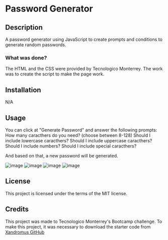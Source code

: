 # Password Generator

## Description

A password generator using JavaScript to create prompts and conditions to generate random passwords.

### What was done?

The HTML and the CSS were provided by Tecnologico Monterrey.
The work was to create the script to make the page work.

## Installation

N/A

## Usage

You can click at "Generate Password" and answer the following prompts:
How many caracthers do you need? (choose between 8-128)
Should I include lowercase caracthers?
Should I include uppercase caracthers?
Should I include numbers?
Should I include special caracthers?

And based on that, a new password will be generated.

![image](https://user-images.githubusercontent.com/108914238/224193790-1df0eaed-9193-4073-a36e-7339d1fb66c3.png)
![image](https://user-images.githubusercontent.com/108914238/228109297-182da2bc-a493-4262-b4cf-2e4f3596cd8f.PNG)
![image](https://user-images.githubusercontent.com/108914238/228109298-72d8922d-f99d-4b1d-9d38-829bd600da25.PNG)
![image](https://user-images.githubusercontent.com/108914238/228109300-2cda9ed0-9c1c-40e6-bdad-5f898940210b.PNG)


## License

This project is licensed under the terms of the MIT license.

## Credits

This project was made to Tecnologico Monterrey's Bootcamp challenge. 
To make this project, it was necessary to download the starter code from [Xandromus GitHub](https://github.com/coding-boot-camp/friendly-parakeet)
